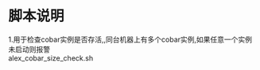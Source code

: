脚本说明
=================================================
1.用于检查cobar实例是否存活,,同台机器上有多个cobar实例,如果任意一个实例未启动则报警  
alex_cobar_size_check.sh
